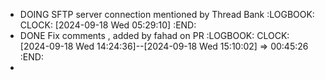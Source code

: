 - DOING SFTP server connection mentioned by Thread Bank
  :LOGBOOK:
  CLOCK: [2024-09-18 Wed 05:29:10]
  :END:
- DONE Fix comments , added by fahad on PR
  :LOGBOOK:
  CLOCK: [2024-09-18 Wed 14:24:36]--[2024-09-18 Wed 15:10:02] =>  00:45:26
  :END:
-